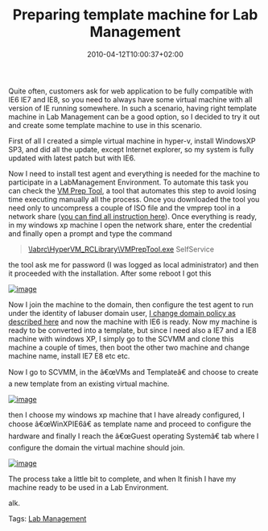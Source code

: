 ﻿---
title: "Preparing template machine for Lab Management"
description: ""
date: 2010-04-12T10:00:37+02:00
draft: false
tags: [Lab Management,Team Foundation Server]
categories: [Lab Management]
---
Quite often, customers ask for web application to be fully compatible with IE6 IE7 and IE8, so you need to always have some virtual machine with all version of IE running somewhere. In such a scenario, having right template machine in Lab Management can be a good option, so I decided to try it out and create some template machine to use in this scenario.

First of all I created a simple virtual machine in hyper-v, install WindowsXP SP3, and did all the update, except Internet explorer, so my system is fully updated with latest patch but with IE6.

Now I need to install test agent and everything is needed for the machine to participate in a LabManagement Environment. To automate this task you can check the [VM Prep Tool](http://code.msdn.microsoft.com/vslabmgmt), a tool that automates this step to avoid losing time executing manually all the process. Once you downloaded the tool you need only to uncompress a couple of ISO file and the vmprep tool in a network share ([you can find all instruction here](mhtml:http://code.msdn.microsoft.com/Project/Download/FileDownload.aspx?ProjectName=vslabmgmt&amp;DownloadId=9075)). Once everything is ready, in my windows xp machine I open the network share, enter the credential and finally open a prompt and type the command

> [\\labrc\HyperVM\_RCLibrary\VMPrepTool.exe](file://\\labrc\HyperVM_RCLibrary\VMPrepTool.exe) SelfService

the tool ask me for password (I was logged as local administrator) and then it proceeded with the installation. After some reboot I got this

[![image](https://www.codewrecks.com/blog/wp-content/uploads/2010/04/image_thumb4.png "image")](https://www.codewrecks.com/blog/wp-content/uploads/2010/04/image4.png)

Now I join the machine to the domain, then configure the test agent to run under the identity of labuser domain user, [I change domain policy as described here](http://www.codewrecks.com/blog/index.php/2010/03/18/scvmm-could-not-reset-local-administrator-password-during-template-creation/) and now the machine with IE6 is ready. Now my machine is ready to be converted into a template, but since I need also a IE7 and a IE8 machine with windows XP, I simply go to the SCVMM and clone this machine a couple of times, then boot the other two machine and change machine name, install IE7 E8 etc etc.

Now I go to SCVMM, in the â€œVMs and Templateâ€ and choose to create a new template from an existing virtual machine.

[![image](https://www.codewrecks.com/blog/wp-content/uploads/2010/04/image_thumb5.png "image")](https://www.codewrecks.com/blog/wp-content/uploads/2010/04/image5.png)

then I choose my windows xp machine that I have already configured, I choose â€œWinXPIE6â€ as template name and proceed to configure the hardware and finally I reach the â€œGuest operating Systemâ€ tab where I configure the domain the virtual machine should join.

[![image](https://www.codewrecks.com/blog/wp-content/uploads/2010/04/image_thumb6.png "image")](https://www.codewrecks.com/blog/wp-content/uploads/2010/04/image6.png)

The process take a little bit to complete, and when It finish I have my machine ready to be used in a Lab Environment.

alk.

Tags: [Lab Management](http://technorati.com/tag/Lab%20Management)
